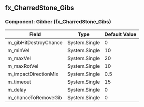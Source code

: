 ## fx_CharredStone_Gibs

### Component: Gibber (fx_CharredStone_Gibs)

|Field|Type|Default Value|
|---|---|---|
|m_gibHitDestroyChance|System.Single|0|
|m_minVel|System.Single|10|
|m_maxVel|System.Single|20|
|m_maxRotVel|System.Single|10|
|m_impactDirectionMix|System.Single|0.5|
|m_timeout|System.Single|15|
|m_delay|System.Single|0|
|m_chanceToRemoveGib|System.Single|0|

